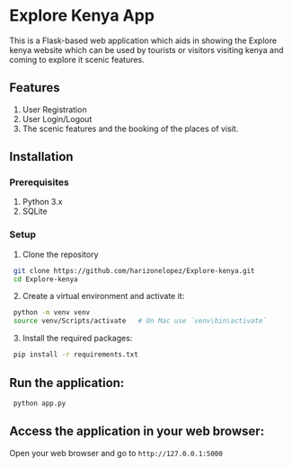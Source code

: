 # Explore Kenya App

 This is a Flask-based web application which aids in showing the Explore kenya website which can be used by tourists or visitors visiting kenya and coming to explore it scenic features.


## Features
 1. User Registration
 2. User Login/Logout
 3. The scenic features and the booking of the places of visit.


## Installation

### Prerequisites
 1. Python 3.x
 2. SQLite


### Setup

 1. Clone the repository

 ```sh
  git clone https://github.com/harizonelopez/Explore-kenya.git
  cd Explore-kenya
 ```

 2. Create a virtual environment and activate it:

 ```sh
  python -m venv venv
  source venv/Scripts/activate   # On Mac use `venv\bin\activate`
 ```

 3. Install the required packages:
 ```sh
  pip install -r requirements.txt
 ```

## Run the application:
 ```sh
  python app.py
 ```

## Access the application in your web browser:
 
 Open your web browser and go to `http://127.0.0.1:5000`